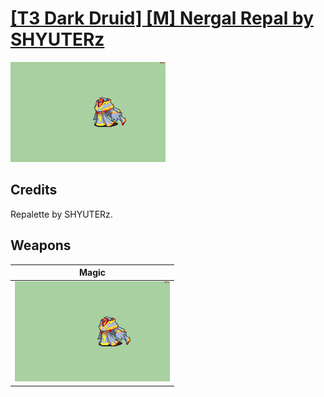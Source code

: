 # [\[T3 Dark Druid\] \[M\] Nergal Repal by SHYUTERz](./)
 

<img src="./6.%20Magic%20(FE8)/Magic_000.png" alt="[T3 Dark Druid] [M] Nergal Repal by SHYUTERz standing" />

## Credits

Repalette by SHYUTERz.

## Weapons
 

|Magic |
|  :---: |
| <img alt="Magic animation" src="./6.%20Magic%20(FE8)/Magic.gif" /> |
